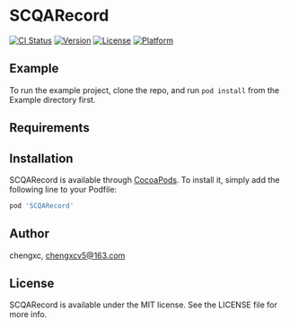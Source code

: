 # SCQARecord

[![CI Status](https://img.shields.io/travis/chengxc/SCQARecord.svg?style=flat)](https://travis-ci.org/chengxc/SCQARecord)
[![Version](https://img.shields.io/cocoapods/v/SCQARecord.svg?style=flat)](https://cocoapods.org/pods/SCQARecord)
[![License](https://img.shields.io/cocoapods/l/SCQARecord.svg?style=flat)](https://cocoapods.org/pods/SCQARecord)
[![Platform](https://img.shields.io/cocoapods/p/SCQARecord.svg?style=flat)](https://cocoapods.org/pods/SCQARecord)

## Example

To run the example project, clone the repo, and run `pod install` from the Example directory first.

## Requirements

## Installation

SCQARecord is available through [CocoaPods](https://cocoapods.org). To install
it, simply add the following line to your Podfile:

```ruby
pod 'SCQARecord'
```

## Author

chengxc, chengxcv5@163.com

## License

SCQARecord is available under the MIT license. See the LICENSE file for more info.

